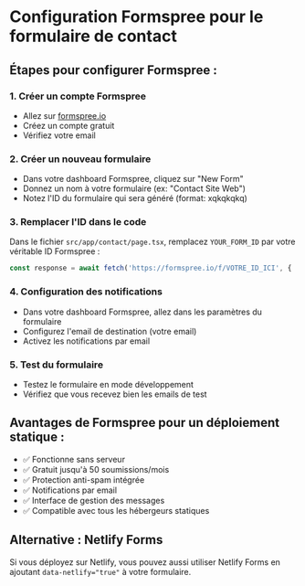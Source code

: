 # Configuration Formspree pour le formulaire de contact

## Étapes pour configurer Formspree :

### 1. Créer un compte Formspree
- Allez sur [formspree.io](https://formspree.io)
- Créez un compte gratuit
- Vérifiez votre email

### 2. Créer un nouveau formulaire
- Dans votre dashboard Formspree, cliquez sur "New Form"
- Donnez un nom à votre formulaire (ex: "Contact Site Web")
- Notez l'ID du formulaire qui sera généré (format: xqkqkqkq)

### 3. Remplacer l'ID dans le code
Dans le fichier `src/app/contact/page.tsx`, remplacez `YOUR_FORM_ID` par votre véritable ID Formspree :

```typescript
const response = await fetch('https://formspree.io/f/VOTRE_ID_ICI', {
```

### 4. Configuration des notifications
- Dans votre dashboard Formspree, allez dans les paramètres du formulaire
- Configurez l'email de destination (votre email)
- Activez les notifications par email

### 5. Test du formulaire
- Testez le formulaire en mode développement
- Vérifiez que vous recevez bien les emails de test

## Avantages de Formspree pour un déploiement statique :
- ✅ Fonctionne sans serveur
- ✅ Gratuit jusqu'à 50 soumissions/mois
- ✅ Protection anti-spam intégrée
- ✅ Notifications par email
- ✅ Interface de gestion des messages
- ✅ Compatible avec tous les hébergeurs statiques

## Alternative : Netlify Forms
Si vous déployez sur Netlify, vous pouvez aussi utiliser Netlify Forms en ajoutant `data-netlify="true"` à votre formulaire.

